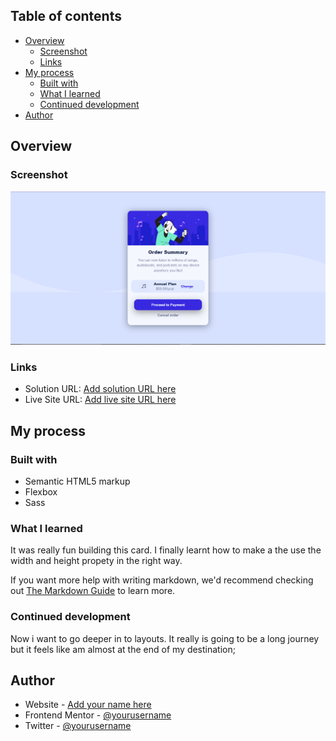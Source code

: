 ## Table of contents

- [Overview](#overview)
  - [Screenshot](#screenshot)
  - [Links](#links)
- [My process](#my-process)
  - [Built with](#built-with)
  - [What I learned](#what-i-learned)
  - [Continued development](#continued-development)
- [Author](#author)

## Overview

### Screenshot

![](./images/Screenshort.PNG)

### Links

- Solution URL: [Add solution URL here](https://your-solution-url.com)
- Live Site URL: [Add live site URL here](https://dapper-crepe-b4a1c0.netlify.app/)

## My process

### Built with

- Semantic HTML5 markup
- Flexbox
- Sass

### What I learned

It was really fun building this card.
I finally learnt how to make a the use the width and height propety in the right way.

If you want more help with writing markdown, we'd recommend checking out [The Markdown Guide](https://www.markdownguide.org/) to learn more.

### Continued development

Now i want to go deeper in to layouts.
It really is going to be a long journey but it feels like am almost at the end of my destination;

## Author

- Website - [Add your name here](https://www.your-site.com)
- Frontend Mentor - [@yourusername](https://www.frontendmentor.io/profile/yourusername)
- Twitter - [@yourusername](https://www.twitter.com/yourusername)
